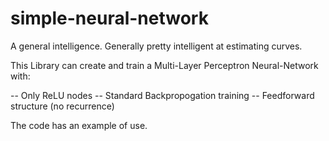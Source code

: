 # simple-neural-network
A general intelligence.
Generally pretty intelligent at estimating curves.

This Library can create and train a Multi-Layer Perceptron Neural-Network with:

-- Only ReLU nodes
-- Standard Backpropogation training
-- Feedforward structure (no recurrence)

The code has an example of use.
